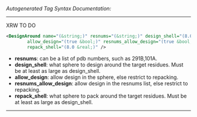 _Autogenerated Tag Syntax Documentation:_

---
XRW TO DO

```xml
<DesignAround name="(&string;)" resnums="(&string;)" design_shell="(8.0 &real;)"
        allow_design="(true &bool;)" resnums_allow_design="(true &bool;)"
        repack_shell="(8.0 &real;)" />
```

-   **resnums**: can be a list of pdb numbers, such as 291B,101A.
-   **design_shell**: what sphere to design around the target residues. Must be at least as large as design_shell.
-   **allow_design**: allow design in the sphere, else restrict to repacking.
-   **resnums_allow_design**: allow design in the resnums list, else restrict to repacking.
-   **repack_shell**: what sphere to pack around the target residues. Must be at least as large as design_shell.

---
